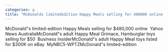 ```yaml
---
categories: g
title: "McDonalds limitededition Happy Meals selling for 480000 online  Yahoo News Australia"
---
```

McDonald"s limited-edition Happy Meals selling for $480,000 online&nbsp;&nbsp;Yahoo News AustraliaMcDonald"s adult Happy Meal Grimace, Hamburglar toys selling for $50&nbsp;&nbsp;Business InsiderMcDonald"s adult Happy Meal toys listed for $300K on eBay&nbsp;&nbsp;MyNBC5-WPTZMcDonald"s limited-edition